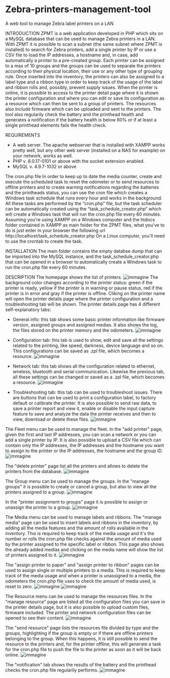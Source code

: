 # Zebra-printers-management-tool
A web tool to manage Zebra label printers on a LAN

INTRODUCTION
ZPMT is a web application developed in PHP which sits on a MySQL database that can be used to manage Zebra printers in a LAN. With ZPMT it is possible to scan a subnet (the same subnet where ZPMT is installed) to search for Zebra printers, add a single printer by IP or use a CSV file to load the IP addresses, a hostname and, in case, add automatically a printer to a pre-created group. Each printer can be assigned to a max of 10 groups and the groups can be used to separate the printers according to their physical location, their use or any other type of grouping rule.
Once inserted into the inventory, the printers can also be assigned to a label type and a ribbon type in order to keep track of the usage of the label and ribbon rolls and, possibly, prevent supply issues. When the printer is online, it is possible to access to the printer detail page where it is shown the printer configuration and where you can edit or save its configuration as a resource which can then be sent to a group of printers. The resources also include firmware which can be uploaded and sent to the printers. 
The tool also regularily check the battery and the printhead health and generates a notification if the battery health is below 80% or if at least a single printhead elements fails the health check.

REQUIREMENTS
- A web server. The apache webserver that is installed with XAMPP works pretty well, but any other web server (installed on a NAS for example) on your network, works as well.
- PHP v. 8.0.17-0101 or above with the socket extension enabled.
- MySQL v. 4.9.7-1032 or above

The cron.php file
In order to keep up to date the media counter, create and execute the scheduled task to reset the odometer or to send resources to offline printers and to create warning notifications regarding the batteries and the printheads status, you can use the cron file which creates a Windows task schedule that runs every hour and works in the background. All these tasks are performed by the “cron.php” file, but the task scheduler can be automatically created using the “task_schedule_creator.php” which will create a Windows task that will run the cron.php file every 60 minutes. 
Assuming you're using XAMPP on a Windows computer and the htdocs folder contained in XAMPP as main folder for the ZPMT files, what you've to do is just enter in your browser the following url http://localhost/task_schedule_creator.php 
On a Linux computer, you'll need to use the crontab to create the task.

INSTALLATION
The main folder contains the empty databse dump that can be imported into the MySQL instance, and the task_schedule_creator.php that can be opened in a browser to automatically create a Windows task to run the cron.php file every 60 minutes.

DESCRIPTION
The homepage shows the list of printers. ![immagine](https://user-images.githubusercontent.com/67392171/230573497-a501696e-a35c-4e20-9469-856192187a63.png)
The background color changes according to the printer status: green if the printer is ready, yellow if the printer is in warning or pause status, red if the printer is in error and gray if the printer is offline. Cliking on the printer name will open the printer details page where the printer configuration and a troubleshooting tab will be shown. 
The printer details page has 4 different self-explanatory tabs:
- General info: this tab shows some basic printer information like firmware version, assigned groups and assigned medias. It also shows the log, the files stored on the printer memory and the odometers. ![immagine](https://user-images.githubusercontent.com/67392171/230573638-83ec9da0-cfd7-4280-a015-71599f1a0f9c.png)

- Configuration tab: this tab is used to show, edit and save all the settings related to the printing, like speed, darkness, device language and so on. This configurations can be saved as .zpl file, which becomes a resource. ![immagine](https://user-images.githubusercontent.com/67392171/230573777-babd5d83-0dc7-4fcb-9caf-675c34e65510.png)

- Network tab: this tab shows all the configuration related to ethernet, wireless, bluetooth and serial communication. Likewise the previous tab, all these settings can be changed or saved as a .zpl file, which becomes a resource. ![immagine](https://user-images.githubusercontent.com/67392171/230573834-c51fb960-0bd5-43f3-85dd-7c51526d37b9.png)

- Troubleshooting tab: this tab can be used to troubleshoot issues. There are buttons that can be used to print a configuration label, to factory default or calibrate the printer. It is also possible to send raw data, to save a printer report and view it, enable or disable the input capture feature to save and analyze the data the printer receives and then to view, download or delete these files. ![immagine](https://user-images.githubusercontent.com/67392171/230573942-7f861f9b-ca3a-4dd5-a068-2a27ebd256cd.png)

The Fleet menu can be used to manage the fleet. In the "add printer" page, given the first and last IP addresses, you can scan a network or you can add a single printer by IP. It is also possible to upload a CSV file which can contain only the IP addresses, the IP addresses and the hostname you want to assign to the printer or the IP addresses, the hostname and the group ID. ![immagine](https://user-images.githubusercontent.com/67392171/230574007-2ec3ebd7-14b6-4d67-b21e-3aa92b23c98c.png)

The "delete printer" page list all the printers and allows to delete the printers from the database. ![immagine](https://user-images.githubusercontent.com/67392171/230575723-46ba7cee-f7b7-4ca1-aaaa-df86b06e53df.png)

The Group menu can be used to manage the groups. In the "manage groups" it is possible to create or cancel a group, but also to view all the printers assigned to a group. ![immagine](https://user-images.githubusercontent.com/67392171/230575855-41b03fbf-22f0-4767-84c5-e0323f948b72.png)

In the "printer assignment to groups" page it is possible to assign or unassign the printer to a group. ![immagine](https://user-images.githubusercontent.com/67392171/230575891-19f36f6f-f8ab-4acb-9c5f-185eb97fb567.png)


The Media menu can be used to manage labels and ribbons. The "manage media" page can be used to insert labels and ribbons in the inventory, by adding all the media features and the amount of rolls available in the inventory. This is required to keep track of the media usage and it's the number or rolls the cron.php file checks against the amount of media used by the printer assigned to the specific label or ribbon. This page also shows the already added medias and clicking on the media name will show the list of printers assigned to it. ![immagine](https://user-images.githubusercontent.com/67392171/230575987-42b87f43-69e7-4d6c-951c-0adc8841bfdd.png)

The "assign printer to paper" and "assign printer to ribbon" pages can be used to assign single or multiple printers to a media. This is required to keep track of the media usage and when a printer is unassigned to a media, the odometers the cron.php file uses to check the amount of media used, is reset to zero. ![immagine](https://user-images.githubusercontent.com/67392171/230576049-ba585fa0-f760-4704-bffa-ff585f4078d4.png) ![immagine](https://user-images.githubusercontent.com/67392171/230576062-f3c7affa-0375-462b-acc0-0873898622c6.png)

The Resource menu can be used to manage the resources files. In the "manage resource" page are listed all the configuration files you can save in the printer details page, but it is also possible to upload custom files, firmware included. The printer and network configuration files can be opened to see their content. ![immagine](https://user-images.githubusercontent.com/67392171/230576120-107686fe-b16c-40eb-84b0-b7f2469df945.png)

The "send resource" page lists the resources file divided by type and the groups, highlighting if the group is empty or if there are offline printers belonging to the group. When this happens, it is still possible to send the resource to the printers and, for the printer offline, this will generate a task for the cron.php file to push the file to the printer as soon as it will be back online. ![immagine](https://user-images.githubusercontent.com/67392171/230576210-877182a0-8088-46ee-9fa7-e83050517551.png)

The "notification" tab shows the results of the battery and the printhead checks the cron.php file regularily performs. ![immagine](https://user-images.githubusercontent.com/67392171/230576252-648d2399-967f-4c28-b0ff-955b474daff5.png)
